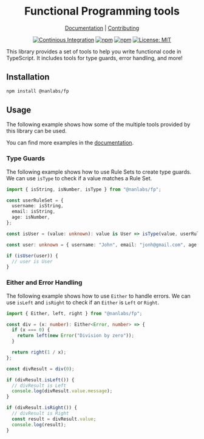 <!--lint disable double-link awesome-heading awesome-git-repo-age awesome-toc-->

<div align="center">
<h1>Functional Programming tools</h1>

[Documentation][docs] |
[Contributing][contributing]

</div>
<div align="center">

[![Continious Integration][cibadge]][ciurl]
[![npm][npmversion]][npmurl]
[![npm][npmdownloads]][npmurl]
[![License: MIT][licensebadge]][licenseurl]

</div>

This library provides a set of tools to help you write functional code in TypeScript.
It includes tools for type guards, error handling, and more!

## Installation

```bash
npm install @nanlabs/fp
```

## Usage

The following example shows how some of the multiple tools provided by this library can be used.

You can find more examples in the [documentation][docs].

### Type Guards

The following example shows how to use Rule Sets to create type guards.
We can use `isType` to check if a value matches a Rule Set.

```ts
import { isString, isNumber, isType } from "@nanlabs/fp";

const userRuleSet = {
  username: isString,
  email: isString,
  age: isNumber,
};

const isUser = (value: unknown): value is User => isType(value, userRuleSet);

const user: unknown = { username: "John", email: "jonh@gmail.com", age: 30 };

if (isUser(user)) {
  // user is User
}
```

### Either and Error Handling

The following example shows how to use `Either` to handle errors.
We can use `isLeft` and `isRight` to check if an `Either` is `Left` or `Right`.

```ts
import { Either, left, right } from "@nanlabs/fp";

const div = (x: number): Either<Error, number> => {
  if (x === 0) {
    return left(new Error("Division by zero"));
  }

  return right(1 / x);
};

const divResult = div(0);

if (divResult.isLeft()) {
  // divResult is Left
  console.log(divResult.value.message);
}

if (divResult.isRight()) {
  // divResult is Right
  const result = divResult.value;
  console.log(result);
}
```

[docs]: https://nanlabs.github.io/nancy.js/
[contributing]: https://github.com/nanlabs/nancy.js/blob/main/CONTRIBUTING.md
[cibadge]: https://github.com/nanlabs/nancy.js/actions/workflows/ci.yml/badge.svg
[npmversion]: https://img.shields.io/npm/v/@nanlabs/fp.svg?maxAge=2592000?style=plastic
[npmdownloads]: https://img.shields.io/npm/dm/@nanlabs/fp.svg?maxAge=2592000?style=plastic
[licensebadge]: https://img.shields.io/badge/License-MIT-blue.svg
[ciurl]: https://github.com/nanlabs/nancy.js/actions/workflows/ci.yml
[npmurl]: https://www.npmjs.com/package/@nanlabs/fp
[licenseurl]: https://github.com/nanlabs/nancy.js/blob/main/LICENSE

